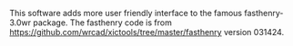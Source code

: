 This software adds more user friendly interface to the famous fasthenry-3.0wr package. The fasthenry code is from https://github.com/wrcad/xictools/tree/master/fasthenry version 031424.
